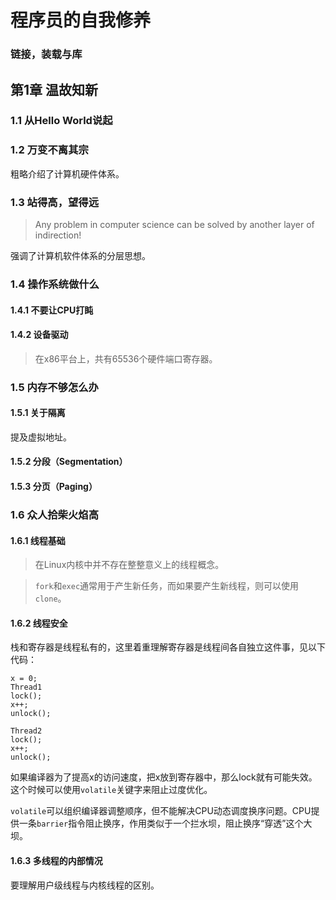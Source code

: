 # 程序员的自我修养

### 链接，装载与库

## 第1章 温故知新

### 1.1 从Hello World说起

### 1.2 万变不离其宗

粗略介绍了计算机硬件体系。

### 1.3 站得高，望得远

> Any problem in computer science can be solved by another layer of indirection!

强调了计算机软件体系的分层思想。

### 1.4  操作系统做什么

#### 1.4.1 不要让CPU打盹

#### 1.4.2 设备驱动

> 在x86平台上，共有65536个硬件端口寄存器。

### 1.5 内存不够怎么办

#### 1.5.1 关于隔离

提及虚拟地址。

#### 1.5.2 分段（Segmentation）

#### 1.5.3 分页（Paging）

### 1.6 众人拾柴火焰高

#### 1.6.1 线程基础

> 在Linux内核中并不存在整整意义上的线程概念。

> `fork`和`exec`通常用于产生新任务，而如果要产生新线程，则可以使用`clone`。

#### 1.6.2 线程安全

栈和寄存器是线程私有的，这里着重理解寄存器是线程间各自独立这件事，见以下代码：

```
x = 0;
Thread1
lock();
x++;
unlock();

Thread2
lock();
x++;
unlock();
```

如果编译器为了提高x的访问速度，把x放到寄存器中，那么lock就有可能失效。这个时候可以使用`volatile`关键字来阻止过度优化。

`volatile`可以组织编译器调整顺序，但不能解决CPU动态调度换序问题。CPU提供一条`barrier`指令阻止换序，作用类似于一个拦水坝，阻止换序“穿透”这个大坝。

#### 1.6.3 多线程的内部情况

要理解用户级线程与内核线程的区别。

